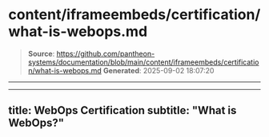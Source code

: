 # content/iframeembeds/certification/what-is-webops.md

> **Source**: https://github.com/pantheon-systems/documentation/blob/main/content/iframeembeds/certification/what-is-webops.md
> **Generated**: 2025-09-02 18:07:20

---

---
title: WebOps Certification
subtitle: "What is WebOps?"
---

<Partial file="certification-guide/what-is-webops.md" />
